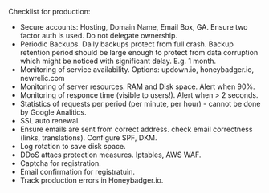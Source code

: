 Checklist for production:
- Secure accounts: Hosting, Domain Name, Email Box, GA. Ensure two factor auth is used. Do not delegate ownership.
- Periodic Backups. Daily backups protect from full crash. Backup retention period should be large enough to protect from data corruption which might be noticed with significant delay. E.g. 1 month.
- Monitoring of service availability. Options: updown.io, honeybadger.io, newrelic.com
- Monitoring of server resources: RAM and Disk space. Alert when 90%.
- Monitoring of responce time (visible to users!). Alert when > 2 seconds.
- Statistics of requests per period (per minute, per hour) - cannot be done by Google Analitics. 
- SSL auto renewal.
- Ensure emails are sent from correct address. check email correctness (links, translations). Configure SPF, DKM.
- Log rotation to save disk space.
- DDoS attacs protection measures. Iptables, AWS WAF.
- Captcha for registration.
- Email confirmation for registratuin.
- Track production errors in Honeybadger.io.
